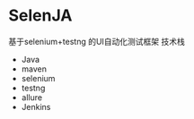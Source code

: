 # SelenJA
基于selenium+testng 的UI自动化测试框架
技术栈
  - Java
  - maven
  - selenium
  - testng
  - allure
  - Jenkins
